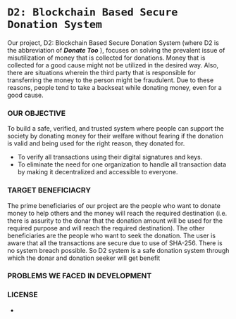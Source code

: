 # ```D2: Blockchain Based Secure Donation System```
Our project, D2: Blockchain Based Secure Donation System (where D2 is the abbreviation of ***Donate Too*** ), focuses on solving the prevalent issue of misutilization of money that is collected for donations. Money that is collected for a good cause might not be utilized in the desired way. Also, there are situations wherein the third party that is responsible for transferring the money to the person might be fraudulent. Due to these reasons, people tend to take a backseat while donating money, even for a good cause.

### OUR OBJECTIVE
To build a safe, verified, and trusted system where people can support the society by donating money for their welfare without fearing if the donation is valid and being used for the right reason, they donated for.

- To verify all transactions using their digital signatures and keys.
- To eliminate the need for one organization to handle all transaction data by making it decentralized and accessible to everyone.

### TARGET BENEFICIACRY
The prime beneficiaries of our project are the people who want to donate money to help others and the money will reach the required destination (i.e. there is assurity to the donar that the donation amount will be used for the required purpose and will reach the required destination).  The other beneficiaries are the people who want to seek the donation. The user is aware that all the transactions are secure due to use of SHA-256. There is no system breach possible. So D2 system is a safe donation system through which the donar and donation seeker will get benefit

### PROBLEMS WE FACED IN DEVELOPMENT 
### LICENSE

- 




